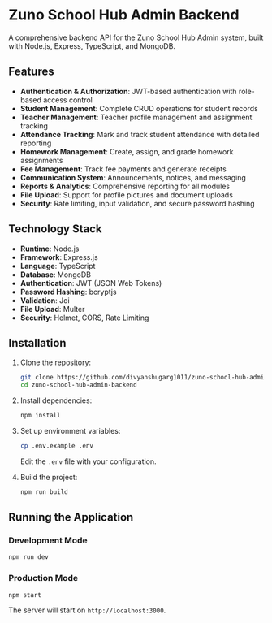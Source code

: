 # Zuno School Hub Admin Backend

A comprehensive backend API for the Zuno School Hub Admin system, built with Node.js, Express, TypeScript, and MongoDB.

## Features

- **Authentication & Authorization**: JWT-based authentication with role-based access control
- **Student Management**: Complete CRUD operations for student records
- **Teacher Management**: Teacher profile management and assignment tracking
- **Attendance Tracking**: Mark and track student attendance with detailed reporting
- **Homework Management**: Create, assign, and grade homework assignments
- **Fee Management**: Track fee payments and generate receipts
- **Communication System**: Announcements, notices, and messaging
- **Reports & Analytics**: Comprehensive reporting for all modules
- **File Upload**: Support for profile pictures and document uploads
- **Security**: Rate limiting, input validation, and secure password hashing

## Technology Stack

- **Runtime**: Node.js
- **Framework**: Express.js
- **Language**: TypeScript
- **Database**: MongoDB
- **Authentication**: JWT (JSON Web Tokens)
- **Password Hashing**: bcryptjs
- **Validation**: Joi
- **File Upload**: Multer
- **Security**: Helmet, CORS, Rate Limiting

## Installation

1. Clone the repository:
   ```bash
   git clone https://github.com/divyanshugarg1011/zuno-school-hub-admin-backend.git
   cd zuno-school-hub-admin-backend
   ```

2. Install dependencies:
   ```bash
   npm install
   ```

3. Set up environment variables:
   ```bash
   cp .env.example .env
   ```
   
   Edit the `.env` file with your configuration.

4. Build the project:
   ```bash
   npm run build
   ```

## Running the Application

### Development Mode
```bash
npm run dev
```

### Production Mode
```bash
npm start
```

The server will start on `http://localhost:3000`.